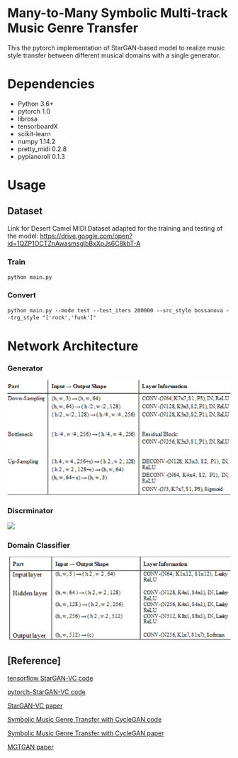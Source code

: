 # Many-to-Many Symbolic Multi-track Music Genre Transfer
This the pytorch implementation of StarGAN-based model to realize music style transfer between different musical domains with a single generator.

# Dependencies

* Python 3.6+
* pytorch 1.0
* librosa
* tensorboardX
* scikit-learn
* numpy 1.14.2
* pretty_midi 0.2.8
* pypianoroll 0.1.3

# Usage

## Dataset

Link for Desert Camel MIDI Dataset adapted for  the training and testing of the model: https://drive.google.com/open?id=1QZP1OCTZnAwasmsglbBxXpJs6C8kbT-A

### Train

```
python main.py
```



### Convert



```
python main.py --mode test --test_iters 200000 --src_style bossanova --trg_style "['rock','funk']"
```

# Network Architecture

### Generator

<img src="imgs/Generator.png"/>


### Discrminator

<img src="imgs/Discrminator.png"/>

### Domain Classifier

<img src="imgs/DomainClassifier.png"/>

## [Reference]

[tensorflow StarGAN-VC code](https://github.com/hujinsen/StarGAN-Voice-Conversion)

[pytorch-StarGAN-VC code](https://github.com/liusongxiang/StarGAN-Voice-Conversion)

[StarGAN-VC paper](https://arxiv.org/abs/1806.02169)

[Symbolic Music Genre Transfer with CycleGAN code](https://github.com/sumuzhao/CycleGAN-Music-Style-Transfer.git)

[Symbolic Music Genre Transfer with CycleGAN paper](https://arxiv.org/pdf/1809.07575.pdf)

[MGTGAN paper](http://www.studiomusicatreviso.it/icnmc/library/Paper_63_2019.pdf)

